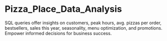 # Pizza_Place_Data_Analysis
SQL queries offer insights on customers, peak hours, avg. pizzas per order, bestsellers, sales this year, seasonality, menu optimization, and promotions. Empower informed decisions for business success.
